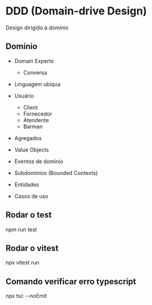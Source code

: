 # DDD (Domain-drive Design)

Design dirigido à domínio

## Domínio

- Domain Experts
  - Conversa
- Linguagem ubíqua

- Usuário
  - Client
  - Fornecedor
  - Atendente
  - Barman

- Agregados
- Value Objects
- Eventos de domínio
- Subdomínios (Bounded Contexts)
- Entidades
- Casos de uso

## Rodar o test

npm run test

## Rodar o vitest

npx vitest run 

## Comando verificar erro typescript 

npx tsc --noEmit 






<!--END_SECTION:footer-->